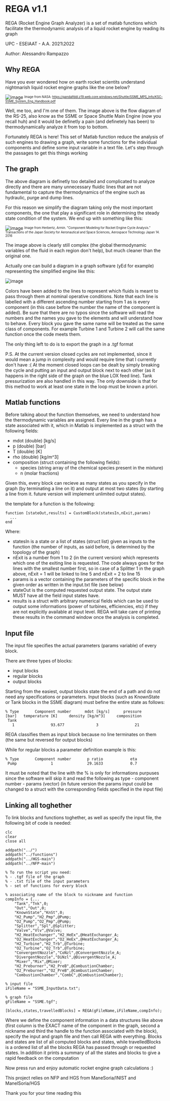 # REGA v1.1
REGA (Rocket Engine Graph Analyzer) is a set of matlab functions which 
facilitate the thermodynamic analysis of a liquid rocket engine by reading its graph

UPC - ESEIAAT - A.A. 2021\2022

Author: Alessandro Rampazzo

## Why REGA

Have you ever wondered how on earth rocket scientits understand nightmarish liquid rocket engine graphs like the one below?

![image](https://user-images.githubusercontent.com/90860412/228917424-7bbd1781-2086-456e-a021-8204c1d61ca4.png)
<sup><sub>Image from NASA: https://gandalfddi.z19.web.core.windows.net/Shuttle/SSME_MPS_Info/KSC-SSME_System_Eng_Handbook.pdf</sub></sup>

Well, me too, and I'm one of them. The image above is the flow diagram of the RS-25, also know as the SSME or Space Shuttle Main Engine (now you recall huh) and it would be definetly a pain (and definetely has been) to thermodynamically analyze it from top to bottom.

Fortunately REGA is here! This set of Matlab function reduce the analysis of such engines to drawing a graph, write some functions for the individual components and define some input variable in a text file. Let's step through the passages to get this things working

## The graph

The above diagram is definetly too detailed and complicated to analyze directly and there are many unnecessary fluidic lines that are not fundamental to capture the thermodynamics of the engine such as hydraulic, purge and dump lines.

For this reason we simplify the diagram taking only the most important components, the one that play a significant role in determining the steady state condition of the system. We end up with something like this:

![image](https://user-images.githubusercontent.com/90860412/228891989-ed66f4f8-ecb5-4750-a26e-e823fd7ceff4.png)
<sup><sub>Image from Herbertz, Armin. "Component Modeling for Rocket Engine Cycle Analysis." Transactions of the Japan Society for Aeronautical and Space Sciences, Aerospace Technology Japan 14. 2016</sub></sup>

The image above is clearly still complex (the global thermodynamic variables of the fluid in each region don't help), but much cleaner than the original one.

Actually one can build a diagram in a graph software (yEd for example) representing the simplified engine like this:

![image](https://user-images.githubusercontent.com/90860412/228922523-b8ef0664-a389-4aee-b4e7-fde5faeba80e.png)

Colors have been added to the lines to represent which fluids is meant to pass through them at nominal operative conditions. Note that each line is labelled with a different ascending number starting from 1 as is every component (in this case before the number the name of the component is added). Be sure that there are no typos since the software will read the numbers and the names you gave to the elements and will understand how to behave. Every block you gave the same name will be treated as the same class of components. For example Turbine 1 and Turbine 2 will call the same function once the code meets them.

The only thing left to do is to export the graph in a .tgf format

P.S. At the current version closed cycles are not implemented, since it would mean a jump in complexity and would require time that I currently don't have :(
At the moment closed loops can be dealt by simply breaking the cycle and putting an input and output block next to each other (as it happens in the right side of the graph on the blue LOX feed line). Tank pressurization are also handled in this way. The only downside is that for this method to work at least one state in the loop must be known a priori.

## Matlab functions

Before talking about the function themselves, we need to understand how the thermodynamic variables are assigned. Every line in the graph has a state associated with it, which in Matlab is implemented as a struct with the following fields:

- mdot (double) [kg/s]
- p (double) [bar]
- T (double) [K]
- rho (double) [kg/m^3]
- composition (struct containing the following fields):
  - species (string array of the chemical species present in the mixture)
  - n (molar fractions) 
  
Given this, every block can recieve as many states as you specify in the graph (by terminating a line on it) and output at most two states (by starting a line from it. future version will implement unlimited output states).

the template for a function is the following:

    function [stateOut,results] = CustomBlock(statesIn,nExit,params)
      ...
    end
    
Where:
  - statesIn is a state or a list of states (struct list) given as inputs to the function (the number of inputs, as said before, is determined by the topology of the graph)
  - nExit is a number from 1 to 2 (in the current version) which represents which one of the exiting line is requested. The code always goes for the lines with the smallest number first, so in case of a Splitter 1 in the graph above, nExit = 1 will be linked to line 5 and nExit = 2 to line 15
  - params is a vector containing the parameters of the specific block in the given order as written in the input.txt file (see below)
  - stateOut is the computed requested output state. The output state MUST have all the field input states have.
  - results is a struct with arbitrary numerical fields which can be used to output some informations (power of turbines, efficiencies, etc) if they are not explicitly available at input level. REGA will take care of printing these results in the command window once the analysis is completed.

## Input file

The input file specifies the actual parameters (params variable) of every block.

There are three types of blocks:
- input blocks
- regular blocks
- output blocks

Starting from the easiest, output blocks state the end of a path and do not need any specifications or parameters.
Input blocks (such as KnownState or Tank blocks in the SSME diagram) must befine the entire state as follows:

    % Type       Component number      mdot [kg/s]      pressure [bar]   temperature [K]     density [kg/m^3]     composition
     Tank               1                93.677              3                21                  70.220              H2

REGA classifies them as input block because no line terminates on them (the same but reversed for output blocks)

While for regular blocks a parameter definition example is this:

    % Type       Component number       p ratio            eta
     Pump               1               29.1633            0.7

It must be noted that the line with the % is only for informations purpuses since the software will skip it and read the following as type - component number - params (vector) (in future version the params input could be changed to a struct with the corresponding fields specified in the input file)

## Linking all toghether

To link blocks and functions toghether, as well as specify the input file, the following bit of code is needed:

    clc
    clear
    close all

    addpath("../")
    addpath("../functions")
    addpath("../HGS-main")
    addpath("../NFP-main")

    % To run the script you need:
    % - .tgf file of the graph
    % - .txt file of the input parameters
    % - set of functions for every block

    % associating name of the block to nickname and function
    compInfo = {...
        "Tank","Tnk",0;
        "Out","Out",0;
        "KnownState","KnSt",0;
        "H2_Pump","H2_Pmp",@Pump;
        "O2_Pump","O2_Pmp",@Pump;
        "Splitter","Spl",@Splitter;
        "Valve","Vlv",@Valve;
        "H2_HeatExchanger","H2_HeEx",@HeatExchanger_A;
        "O2_HeatExchanger","O2_HeEx",@HeatExchanger_A;
        "H2_Turbine","H2_Trb",@Turbine;
        "O2_Turbine","O2_Trb",@Turbine;
        "ConvergentNozzle","CoNzl",@ConvergentNozzle_A;
        "DivergentNozzle","DiNzl",@DivergentNozzle_A;   
        "Mixer","Mix",@Mixer;
        "H2_Preburner","H2_PreB",@CombustionChamber;
        "O2_Preburner","O2_PreB",@CombustionChamber;
        "CombustionChamber","CombC",@CombustionChamber};

    % input file
    iFileName = "SSME_InputData.txt";

    % graph file
    gFileName = "SSME.tgf";

    [blocks,states,travelledBlocks] = REGA(gFileName,iFileName,compInfo);

Where we define the component information in a data structures like above (first column is the EXACT name of the component in the graph, second a nickname and third the handle to the function associated with the block), specify the input and graph file and then call REGA with everything.
Blocks and states are list of all computed blocks and states, while travelledBlocks is a ordered list of all the blocks REGA has passed through or requested states. In addition it prints a summary of all the states and blocks to give a rapid feedback on the computation

Now press run and enjoy automatic rocket engine graph calculations :)

This project relies on NFP and HGS from ManeSoria/INIST and ManelSoria/HGS

Thank you for your time reading this

